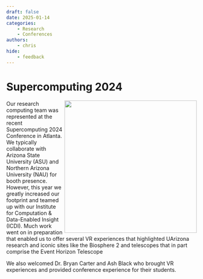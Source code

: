 ```yaml
---
draft: false
date: 2025-01-14
categories:
    - Research
    - Conferences
authors: 
    - chris
hide:
    - feedback
---
```


# Supercomputing 2024
<img src="/blog/images/SC24-group.png" style="width: 350px;" align=right>

Our research computing team was represented at the recent Supercomputing 2024 Conference in Atlanta. We typically collaborate with Arizona State University (ASU) and Northern Arizona University (NAU) for booth presence. However, this year we greatly increased our footprint and teamed up with our Institute for Computation & Data-Enabled Insight (ICDI). Much work went on in preparation that enabled us to offer several VR experiences that highlighted UArizona research and iconic sites like the Biosphere 2 and telescopes that in part comprise the Event Horizon Telescope

We also welcomed Dr. Bryan Carter and Ash Black who brought VR experiences and provided conference experience for their students. 